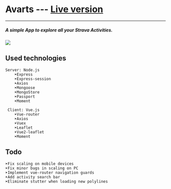 # Avarts --- [Live version](https://avarts-app.herokuapp.com)

-------------

##### A simple App to explore all your Strava Activities. 
![](https://github.com/StachowiakLukasz/Avarts/blob/master/media/media.gif)

## Used technologies
```
Server: Node.js
    ➤Express
    ➤Express-session
    ➤Axios
    ➤Mongoose
    ➤MongoStore
    ➤Passport
    ➤Moment

 Client: Vue.js
    ➤Vue-router
    ➤Axios
    ➤Vuex
    ➤Leaflet
    ➤Vue2-leaflet
    ➤Moment
```
## Todo
```
➤Fix scaling on mobile devices
➤Fix minor bugs in scaling on PC
➤Implement vue-router navigation guards
➤Add activity search bar
➤Eliminate stutter when loading new polylines
```
